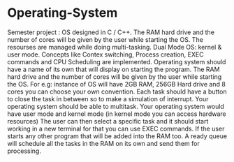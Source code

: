 # Operating-System
Semester project : OS designed in C / C++. The RAM hard drive and the number of cores will be given by the user while starting the OS. The resourses are managed while doing multi-tasking. Dual Mode OS: kernel &amp; user mode. Concepts like Contex switching, Process creation, EXEC commands and CPU Scheduling are implemented.
Operating system should have a name of its own that will display on starting the program.
The RAM hard drive and the number of cores will be given by the user while starting the OS. For e.g: instance of OS will have 2GB RAM, 256GB Hard drive and 8 cores you can choose your own convention.
Each task should have a button to close the task in between so to make a simulation of interrupt.
Your operating system should be able to multitask.
Your operating system would have user mode and kernel mode (in kernel mode you can access hardware resources)
The user can then select a specific task and it should start working in a new terminal for that you can use EXEC commands.
If the user starts any other program that will be added into the RAM too. 
A ready queue will schedule all the tasks in the RAM on its own and send them for processing.
